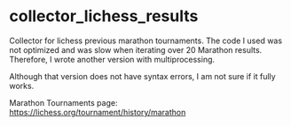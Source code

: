 # collector_lichess_results
Collector for lichess previous marathon tournaments.
The code I used was not optimized and was slow when iterating over 20 Marathon results.
Therefore, I wrote another version with multiprocessing. 

Although that version does not have syntax errors, I am not sure if it fully works.

Marathon Tournaments page: https://lichess.org/tournament/history/marathon
